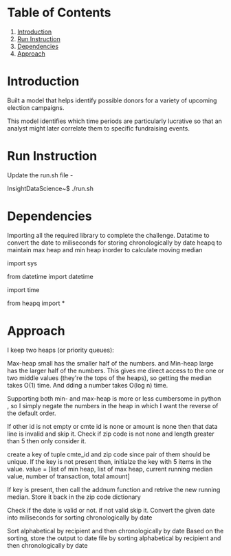 # Table of Contents
1. [Introduction](README.md#introduction)
2. [Run Instruction](README.md#Run-Instruction)
3. [Dependencies](README.md#Dependencies)
4. [Approach](README.md#Approach)



# Introduction
Built a model that helps identify possible donors for a variety of upcoming election campaigns. 

This model identifies which time periods are particularly lucrative so that an analyst might later correlate them to specific fundraising events.

# Run Instruction
Update the run.sh file - 

InsightDataScience~$ ./run.sh




# Dependencies

Importing all the required library to complete the challenge.
Datatime to convert the date to miliseconds for storing chronologically by date
heapq to maintain max heap and min heap inorder to calculate moving median

import sys

from datetime import datetime

import time

from heapq import *


# Approach

I keep two heaps (or priority queues):

Max-heap small has the smaller half of the numbers. and Min-heap large has the larger half of the numbers.
This gives me direct access to the one or two middle values (they're the tops of the heaps), so getting the median takes O(1) time. And dding a number takes O(log n) time.

Supporting both min- and max-heap is more or less cumbersome in python , so I simply negate the numbers in the heap in which I want the reverse of the default order.

If other id is not empty or cmte id is none or amount is none then that data line is invalid and skip it.
Check if zip code is not none and length greater than 5 then only consider it.

create a key of tuple cmte_id and zip code since pair of them should be unique.
If the key is not present then, initialze the key with 5 items in the value.
value = [list of min heap, list of max heap, current running median value, number of transaction, total amount]

If key is present, then call the addnum function and retrive the new running median. Store it back in the zip code dictionary


Check if the date is valid or not. if not valid skip it.
Convert the given date into miliseconds for sorting chronologically by date

Sort alphabetical by recipient and then chronologically by date
Based on the sorting, store the output to date file by sorting alphabetical by recipient and then chronologically by date

